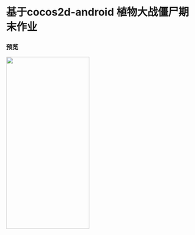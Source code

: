 # 基于cocos2d-android 植物大战僵尸期末作业

### 预览

<p>
<img src="https://github.com/huanhan/PlantsVsZombies/blob/master/1.jpg" width="225" height="465" alt=""/>